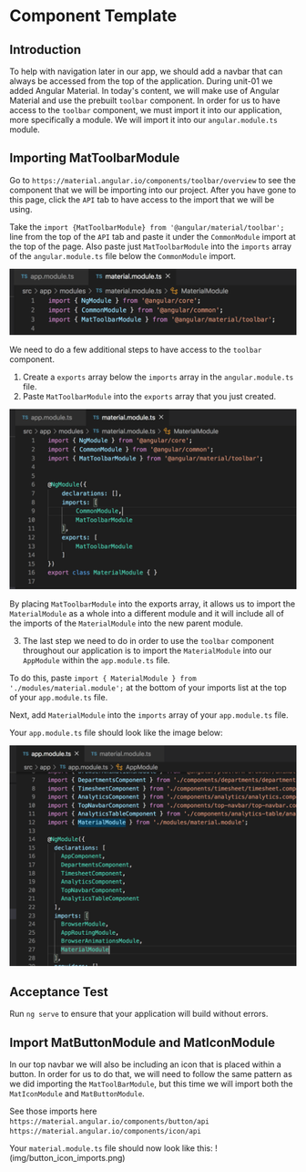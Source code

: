 # Component Template

## Introduction

To help with navigation later in our app, we should add a navbar that can always be accessed from the top of the application. During unit-01 we added Angular Material. In today's content, we will make use of Angular Material and use the prebuilt `toolbar` component. In order for us to have access to the `toolbar` component, we must import it into our application, more specifically a module. We will import it into our `angular.module.ts` module.

## Importing MatToolbarModule

Go to `https://material.angular.io/components/toolbar/overview` to see the component that we will be importing into our project. After you have gone to this page, click the `API` tab to have access to the import that we will be using.

Take the `import {MatToolbarModule} from '@angular/material/toolbar';` line from the top of the `API` tab and paste it under the `CommonModule` import at the top of the page. Also paste just `MatToolbarModule` into the `imports` array of the `angular.module.ts` file below the `CommonModule` import.

![MatToolbarModule import](img/toolbar_import.png)

We need to do a few additional steps to have access to the `toolbar` component.

1. Create a `exports` array below the `imports` array in the `angular.module.ts` file.
2. Paste `MatToolbarModule` into the `exports` array that you just created.

![MatToolbarModule export](img/toolbar_export.png)

By placing `MatToolbarModule` into the exports array, it allows us to import the `MaterialModule` as a whole into a different module and it will include all of the imports of the `MaterialModule` into the new parent module.

3. The last step we need to do in order to use the `toolbar` component throughout our application is to import the `MaterialModule` into our `AppModule` within the `app.module.ts` file.

To do this, paste `import { MaterialModule } from './modules/material.module';` at the bottom of your imports list at the top of your `app.module.ts` file.

Next, add `MaterialModule` into the `imports` array of your `app.module.ts` file.

Your `app.module.ts` file should look like the image below:

![MaterialModule imported](img/material_module.png)

## Acceptance Test

Run `ng serve` to ensure that your application will build without errors.

## Import MatButtonModule and MatIconModule

In our top navbar we will also be including an icon that is placed within a button. In order for us to do that, we will need to follow the same pattern as we did importing the `MatToolBarModule`, but this time we will import both the `MatIconModule` and `MatButtonModule`.

See those imports here
`https://material.angular.io/components/button/api`
`https://material.angular.io/components/icon/api`

Your `material.module.ts` file should now look like this:
!(img/button_icon_imports.png)


